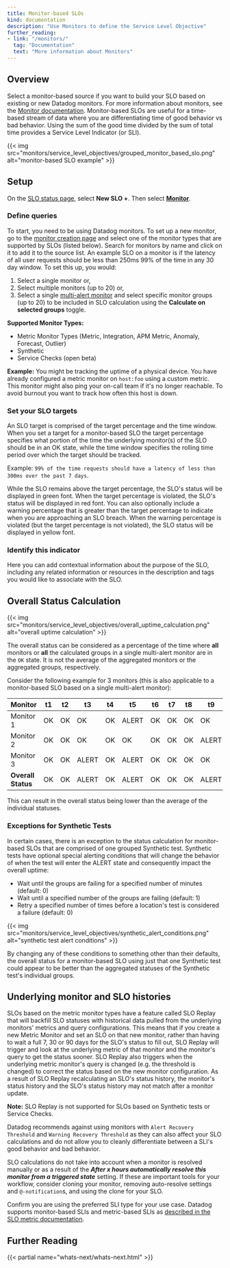 ```yaml
---
title: Monitor-based SLOs
kind: documentation
description: "Use Monitors to define the Service Level Objective"
further_reading:
- link: "/monitors/"
  tag: "Documentation"
  text: "More information about Monitors"
---
```


## Overview

Select a monitor-based source if you want to build your SLO based on existing or new Datadog monitors. For more information about monitors, see the [Monitor documentation][1]. Monitor-based SLOs are useful for a time-based stream of data where you are differentiating time of good behavior vs bad behavior. Using the sum of the good time divided by the sum of total time provides a Service Level Indicator (or SLI).

{{< img src="monitors/service_level_objectives/grouped_monitor_based_slo.png" alt="monitor-based SLO example"  >}}

## Setup

On the [SLO status page][2], select **New SLO +**. Then select [**Monitor**][3].

### Define queries

To start, you need to be using Datadog monitors. To set up a new monitor, go to the [monitor creation page][4] and select one of the monitor types that are supported by SLOs (listed below). Search for monitors by name and click on it to add it to the source list. An example SLO on a monitor is if the latency of all user requests should be less than 250ms 99% of the time in any 30 day window. To set this up, you would:

1. Select a single monitor or,
2. Select multiple monitors (up to 20) or,
3. Select a single [multi-alert monitor][6] and select specific monitor groups (up to 20) to be included in SLO calculation using the **Calculate on selected groups** toggle.

**Supported Monitor Types:**

- Metric Monitor Types (Metric, Integration, APM Metric, Anomaly, Forecast, Outlier)
- Synthetic
- Service Checks (open beta)

**Example:** You might be tracking the uptime of a physical device. You have already configured a metric monitor on `host:foo` using a custom metric. This monitor might also ping your on-call team if it's no longer reachable. To avoid burnout you want to track how often this host is down.

### Set your SLO targets

An SLO target is comprised of the target percentage and the time window. When you set a target for a monitor-based SLO the target percentage specifies what portion of the time the underlying monitor(s) of the SLO should be in an OK state, while the time window specifies the rolling time period over which the target should be tracked.

Example: `99% of the time requests should have a latency of less than 300ms over the past 7 days`.

While the SLO remains above the target percentage, the SLO's status will be displayed in green font. When the target percentage is violated, the SLO's status will be displayed in red font. You can also optionally include a warning percentage that is greater than the target percentage to indicate when you are approaching an SLO breach. When the warning percentage is violated (but the target percentage is not violated), the SLO status will be displayed in yellow font.

### Identify this indicator

Here you can add contextual information about the purpose of the SLO, including any related information or resources in the description and tags you would like to associate with the SLO.

## Overall Status Calculation

{{< img src="monitors/service_level_objectives/overall_uptime_calculation.png" alt="overall uptime calculation"  >}}

The overall status can be considered as a percentage of the time where **all** monitors or **all** the calculated groups in a single multi-alert monitor are in the `OK` state. It is not the average of the aggregated monitors or the aggregated groups, respectively.

Consider the following example for 3 monitors (this is also applicable to a monitor-based SLO based on a single multi-alert monitor):

| Monitor            | t1 | t2 | t3    | t4 | t5    | t6 | t7 | t8 | t9    | t10 | Status |
|--------------------|----|----|-------|----|-------|----|----|----|-------|-----|--------|
| Monitor 1          | OK | OK | OK    | OK | ALERT | OK | OK | OK | OK    | OK  | 90%    |
| Monitor 2          | OK | OK | OK    | OK | OK    | OK | OK | OK | ALERT | OK  | 90%    |
| Monitor 3          | OK | OK | ALERT | OK | ALERT | OK | OK | OK | OK    | OK  | 80%    |
| **Overall Status** | OK | OK | ALERT | OK | ALERT | OK | OK | OK | ALERT | OK  | 70%    |

This can result in the overall status being lower than the average of the individual statuses.

### Exceptions for Synthetic Tests
In certain cases, there is an exception to the status calculation for monitor-based SLOs that are comprised of one grouped Synthetic test. Synthetic tests have optional special alerting conditions that will change the behavior of when the test will enter the ALERT state and consequently impact the overall uptime:

- Wait until the groups are failing for a specified number of minutes (default: 0)
- Wait until a specified number of the groups are failing (default: 1)
- Retry a specified number of times before a location's test is considered a failure (default: 0)

{{< img src="monitors/service_level_objectives/synthetic_alert_conditions.png" alt="synthetic test alert conditions"  >}}

By changing any of these conditions to something other than their defaults, the overall status for a monitor-based SLO using just that one Synthetic test could appear to be better than the aggregated statuses of the Synthetic test's individual groups. 

## Underlying monitor and SLO histories

SLOs based on the metric monitor types have a feature called SLO Replay that will backfill SLO statuses with historical data pulled from the underlying monitors' metrics and query configurations. This means that if you create a new Metric Monitor and set an SLO on that new monitor, rather than having to wait a full 7, 30 or 90 days for the SLO's status to fill out, SLO Replay will trigger and look at the underlying metric of that monitor and the monitor's query to get the status sooner. SLO Replay also triggers when the underlying metric monitor's query is changed (e.g. the threshold is changed) to correct the status based on the new monitor configuration. As a result of SLO Replay recalculating an SLO's status history, the monitor's status history and the SLO's status history may not match after a monitor update.

**Note:** SLO Replay is not supported for SLOs based on Synthetic tests or Service Checks.

Datadog recommends against using monitors with `Alert Recovery Threshold` and `Warning Recovery Threshold` as they can also affect your SLO calculations and do not allow you to cleanly differentiate between a SLI's good behavior and bad behavior.

SLO calculations do not take into account when a monitor is resolved manually or as a result of the **_After x hours automatically resolve this monitor from a triggered state_** setting. If these are important tools for your workflow, consider cloning your monitor, removing auto-resolve settings and `@-notification`s, and using the clone for your SLO.

Confirm you are using the preferred SLI type for your use case. Datadog supports monitor-based SLIs and metric-based SLIs as [described in the SLO metric documentation][5].

## Further Reading

{{< partial name="whats-next/whats-next.html" >}}

[1]: /monitors/
[2]: https://app.datadoghq.com/slo
[3]: https://app.datadoghq.com/slo/new/monitor
[4]: https://app.datadoghq.com/monitors#create
[5]: /monitors/service_level_objectives/metric/
[6]: /monitors/monitor_types/metric/?tab=threshold#alert-grouping
